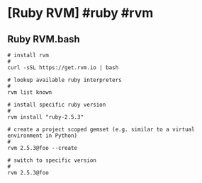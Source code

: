 # [Ruby RVM] #ruby #rvm

## Ruby RVM.bash

```shell
# install rvm
#
curl -sSL https://get.rvm.io | bash

# lookup available ruby interpreters 
#
rvm list known

# install specific ruby version
#
rvm install "ruby-2.5.3"

# create a project scoped gemset (e.g. similar to a virtual environment in Python)
#
rvm 2.5.3@foo --create

# switch to specific version
#
rvm 2.5.3@foo
```

